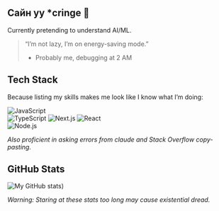 ## Сайн уу *cringe 👋

Currently pretending to understand AI/ML.

> “I’m not lazy, I’m on energy-saving mode.”  
> - Probably me, debugging at 2 AM

## Tech Stack  
Because listing my skills makes me look like I know what I’m doing:

![JavaScript](https://img.shields.io/badge/JavaScript-ES6+-yellow?logo=javascript&style=flat-square)  
![TypeScript](https://shields.io/badge/TypeScript-3178C6?logo=TypeScript&logoColor=FFF&style=flat-square)
![Next.js](https://img.shields.io/badge/next.js-000000?style=for-the-badge&logo=nextdotjs&logoColor=white)
![React](https://img.shields.io/badge/React-17+-cyan?logo=react&style=flat-square)  
![Node.js](https://img.shields.io/badge/Node.js-14+-green?logo=node.js&style=flat-square)  

*Also proficient in asking errors from claude and Stack Overflow copy-pasting.*

## GitHub Stats  
![My GitHub stats](https://github-readme-stats.vercel.app/api/top-langs/?username=enkhbilguutei&theme=tokyonight&show_icons=true&hide_border=true&layout=compact))  

*Warning: Staring at these stats too long may cause existential dread.*
